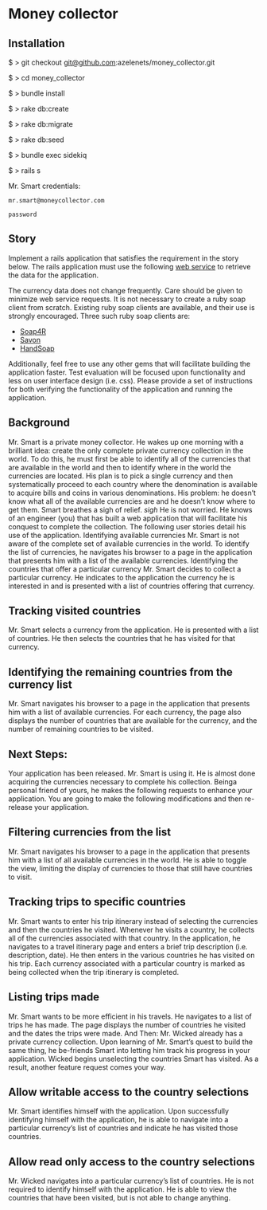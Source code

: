# Money collector

## Installation

$ > git checkout git@github.com:azelenets/money_collector.git

$ > cd money_collector

$ > bundle install

$ > rake db:create

$ > rake db:migrate

$ > rake db:seed

$ > bundle exec sidekiq

$ > rails s

Mr. Smart credentials:

    mr.smart@moneycollector.com

    password

## Story

Implement a rails application that satisfies the requirement in the story below.
The rails application must use the following [web service](http://www.webservicex.net/country.asmx?WSDL) to retrieve the data for the application.

The currency data does not change frequently. Care should be given to minimize web service requests.
It is not necessary to create a ruby soap client from scratch. Existing ruby soap clients are available, and their use is strongly encouraged. Three such ruby soap clients are:

* [Soap4R](http://dev.ctor.org/soap4r)
* [Savon](http://github.com/rubiii/savon)
* [HandSoap](http://github.com/unwire/handsoap)

Additionally, feel free to use any other gems that will facilitate building the application faster.
Test evaluation will be focused upon functionality and less on user interface design (i.e. css).
Please provide a set of instructions for both verifying the functionality of the application and running the application.

## Background

Mr. Smart is a private money collector. He wakes up one morning with a brilliant idea: create the only complete private currency collection in the world. To do this, he must first be able to identify all of the currencies that are available in the world and then to identify where in the world the currencies are located.
His plan is to pick a single currency and then systematically proceed to each country where the denomination is
available to acquire bills and coins in various denominations.
His problem: he doesn’t know what all of the available currencies are and he doesn’t know where to get them.
Smart breathes a sigh of relief. *sigh*
He is not worried. He knows of an engineer (you) that has built a web application that will facilitate his conquest to complete the collection.
The following user stories detail his use of the application. Identifying available currencies Mr. Smart is not aware of the complete set of available currencies in the world. To identify the list of currencies, he navigates his browser to a page in the application that presents him with a list of the available currencies.
Identifying the countries that offer a particular currency Mr. Smart decides to collect a particular currency. He indicates to the application the currency he is interested in and is presented with a list of
countries offering that currency.

## Tracking visited countries
Mr. Smart selects a currency from the application. He is presented with a list of countries. He then selects the countries that he has visited for that currency.

## Identifying the remaining countries from the currency list
Mr. Smart navigates his browser to a page in the application that presents him with a list of available currencies. For each currency, the page also displays the number of countries that are available for the currency, and
the number of remaining countries to be visited.

## Next Steps:
Your application has been released. Mr. Smart is using it. He is almost done acquiring the currencies necessary to complete his collection. Beinga personal friend of yours, he makes the following requests to enhance your application. You are going to make the following modifications and then re-release your application.

## Filtering currencies from the list
Mr. Smart navigates his browser to a page in the application that presents him with a list of all available currencies in the world. He is able to toggle the view, limiting the display of currencies to those that still have
countries to visit.

## Tracking trips to specific countries
Mr. Smart wants to enter his trip itinerary instead of selecting the currencies and then the countries he visited. Whenever he visits a country, he collects all of the currencies associated with that country.
In the application, he navigates to a travel itinerary page and enters a brief trip description (i.e. description, date). He then enters in the various countries he has visited on his trip. Each currency associated with a particular country is marked as being collected when the trip itinerary is completed.

## Listing trips made
Mr. Smart wants to be more efficient in his travels. He navigates to a list of trips he has made.
The page displays the number of countries he visited and the dates the trips were made.
And Then: Mr. Wicked already has a private currency collection. Upon learning of Mr. Smart’s quest to build the same thing, he be-friends Smart into letting him track his progress in your application.
Wicked begins unselecting the countries Smart has visited. As a result, another feature
request comes your way.

## Allow writable access to the country selections
Mr. Smart identifies himself with the application. Upon successfully identifying himself with the application, he is able to navigate into a particular currency’s list of countries and indicate he has visited those
countries.

## Allow read only access to the country selections
Mr. Wicked navigates into a particular currency’s list of countries. He is not required to identify himself with the application. He is able to view the countries that have been visited, but is not able to change anything.
